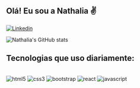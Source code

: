 ## Olá! Eu sou a Nathalia ✌️ 

[![Linkedin](https://img.shields.io/badge/LinkedIn-0077B5?style=for-the-badge&logo=linkedin&logoColor=white)](https://www.linkedin.com/in/nathalia-bonotto/)


![Nathalia's GitHub stats](https://github-readme-stats.vercel.app/api?username=nathaliabonotto&show_icons=true&theme=radical)

## Tecnologias que uso diariamente:

<div style="display: inline_block"><br/>
 <img alt ="html5" src="https://img.shields.io/badge/HTML5-E34F26?style=for-the-badge&logo=html5&logoColor=white"> 
 <img alt ="css3" src="https://img.shields.io/badge/CSS3-1572B6?style=for-the-badge&logo=css3&logoColor=white">
 <img alt ="bootstrap" src="https://img.shields.io/badge/Bootstrap-563D7C?style=for-the-badge&logo=bootstrap&logoColor=white">
 <img alt ="react" src="https://img.shields.io/badge/React-20232A?style=for-the-badge&logo=react&logoColor=61DAFB">
 <img alt ="javascript" src="https://img.shields.io/badge/JavaScript-323330?style=for-the-badge&logo=javascript&logoColor=F7DF1E">

</div>


